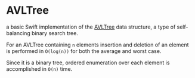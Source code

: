 # AVLTree
a basic Swift implementation of the [AVLTree](https://en.wikipedia.org/wiki/AVL_tree) data structure, a type of self-balancing binary search tree.

For an AVLTree containing `n` elements insertion and deletion of an element is performed in `O(log(n))` for both the average and worst case. 

Since it is a binary tree, ordered enumeration over each element is accomplished in `O(n)` time.
